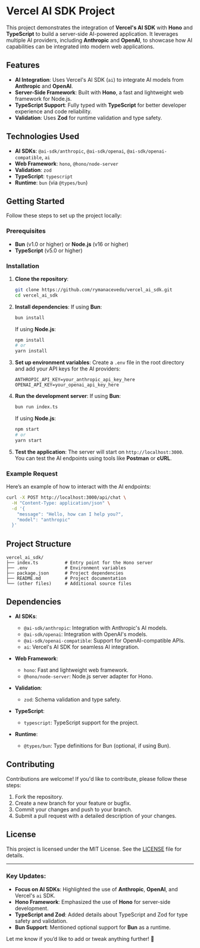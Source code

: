 # Vercel AI SDK Project

This project demonstrates the integration of **Vercel's AI SDK** with **Hono** and **TypeScript** to build a server-side AI-powered application. It leverages multiple AI providers, including **Anthropic** and **OpenAI**, to showcase how AI capabilities can be integrated into modern web applications.

## Features

- **AI Integration**: Uses Vercel's AI SDK (`ai`) to integrate AI models from **Anthropic** and **OpenAI**.
- **Server-Side Framework**: Built with **Hono**, a fast and lightweight web framework for Node.js.
- **TypeScript Support**: Fully typed with **TypeScript** for better developer experience and code reliability.
- **Validation**: Uses **Zod** for runtime validation and type safety.

## Technologies Used

- **AI SDKs**: `@ai-sdk/anthropic`, `@ai-sdk/openai`, `@ai-sdk/openai-compatible`, `ai`
- **Web Framework**: `hono`, `@hono/node-server`
- **Validation**: `zod`
- **TypeScript**: `typescript`
- **Runtime**: `bun` (via `@types/bun`)

## Getting Started

Follow these steps to set up the project locally:

### Prerequisites

- **Bun** (v1.0 or higher) or **Node.js** (v16 or higher)
- **TypeScript** (v5.0 or higher)

### Installation

1. **Clone the repository**:
   ```bash
   git clone https://github.com/rymanacevedo/vercel_ai_sdk.git
   cd vercel_ai_sdk
   ```

2. **Install dependencies**:
   If using **Bun**:
   ```bash
   bun install
   ```

   If using **Node.js**:
   ```bash
   npm install
   # or
   yarn install
   ```

3. **Set up environment variables**:
   Create a `.env` file in the root directory and add your API keys for the AI providers:
   ```env
   ANTHROPIC_API_KEY=your_anthropic_api_key_here
   OPENAI_API_KEY=your_openai_api_key_here
   ```

4. **Run the development server**:
   If using **Bun**:
   ```bash
   bun run index.ts
   ```

   If using **Node.js**:
   ```bash
   npm start
   # or
   yarn start
   ```

5. **Test the application**:
   The server will start on `http://localhost:3000`. You can test the AI endpoints using tools like **Postman** or **cURL**.

### Example Request

Here’s an example of how to interact with the AI endpoints:

```bash
curl -X POST http://localhost:3000/api/chat \
  -H "Content-Type: application/json" \
  -d '{
    "message": "Hello, how can I help you?",
    "model": "anthropic"
  }'
```

## Project Structure

```
vercel_ai_sdk/
├── index.ts          # Entry point for the Hono server
├── .env              # Environment variables
├── package.json      # Project dependencies
├── README.md         # Project documentation
└── (other files)     # Additional source files
```

## Dependencies

- **AI SDKs**:
    - `@ai-sdk/anthropic`: Integration with Anthropic's AI models.
    - `@ai-sdk/openai`: Integration with OpenAI's models.
    - `@ai-sdk/openai-compatible`: Support for OpenAI-compatible APIs.
    - `ai`: Vercel's AI SDK for seamless AI integration.

- **Web Framework**:
    - `hono`: Fast and lightweight web framework.
    - `@hono/node-server`: Node.js server adapter for Hono.

- **Validation**:
    - `zod`: Schema validation and type safety.

- **TypeScript**:
    - `typescript`: TypeScript support for the project.

- **Runtime**:
    - `@types/bun`: Type definitions for Bun (optional, if using Bun).

## Contributing

Contributions are welcome! If you'd like to contribute, please follow these steps:

1. Fork the repository.
2. Create a new branch for your feature or bugfix.
3. Commit your changes and push to your branch.
4. Submit a pull request with a detailed description of your changes.

## License

This project is licensed under the MIT License. See the [LICENSE](LICENSE) file for details.

---

### Key Updates:
- **Focus on AI SDKs**: Highlighted the use of **Anthropic**, **OpenAI**, and Vercel's `ai` SDK.
- **Hono Framework**: Emphasized the use of **Hono** for server-side development.
- **TypeScript and Zod**: Added details about TypeScript and Zod for type safety and validation.
- **Bun Support**: Mentioned optional support for **Bun** as a runtime.

Let me know if you’d like to add or tweak anything further! 🚀